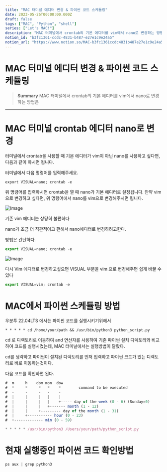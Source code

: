 ```yaml
---
title: "MAC 터미널 에디터 변경 & 파이썬 코드 스케듈링"
date: 2023-05-26T00:00:00.000Z
draft: false
tags: ["MAC", "Python", "shell"]
series: ["Let's MAC!"]
description: "MAC 터미널에서 crontab의 기본 에디터를 vim에서 nano로 변경하는 방법은 "
notion_id: "b3fc1361-ccdc-4831-b487-e27e1c9e24a5"
notion_url: "https://www.notion.so/MAC-b3fc1361ccdc4831b487e27e1c9e24a5"
---
```


# MAC 터미널 에디터 변경 & 파이썬 코드 스케듈링

> **Summary**
> MAC 터미널에서 crontab의 기본 에디터를 vim에서 nano로 변경하는 방법은 

---



# MAC 터미널 crontab 에디터 nano로 변경

터미널에서 crontab을 사용할 때 기본 에디터가 vim이 아닌 nano를 사용하고 싶다면, 다음과 같이 하시면 됩니다.

터미널에서 다음 명령어를 입력해주세요.


```shell
export VISUAL=nano; crontab -e
```


위 명령어를 입력하시면 crontab을 열 때 nano가 기본 에디터로 설정됩니다. 만약 vim으로 변경하고 싶다면, 위 명령어에서 nano를 vim으로 변경해주시면 됩니다.


![Image](https://prod-files-secure.s3.us-west-2.amazonaws.com/09ccd4d5-876c-4bba-bbdf-cc77a0a11257/d9a153ae-e19f-42f3-b288-1d7c67c7f3c6/Untitled.png?X-Amz-Algorithm=AWS4-HMAC-SHA256&X-Amz-Content-Sha256=UNSIGNED-PAYLOAD&X-Amz-Credential=ASIAZI2LB466TUGMPSDJ%2F20250724%2Fus-west-2%2Fs3%2Faws4_request&X-Amz-Date=20250724T081121Z&X-Amz-Expires=3600&X-Amz-Security-Token=IQoJb3JpZ2luX2VjEAAaCXVzLXdlc3QtMiJHMEUCIQCi8Ot4m9Q6LpWFegxW%2FusE36mdjwxmrM8vvN5q9oREjQIgHjbLAz2DilsrNnjj7gp434AqvoweOFEXWy0FslvO17Qq%2FwMIKRAAGgw2Mzc0MjMxODM4MDUiDKgNEb8Q7Thf2JlfpSrcA7LK0O%2B27XEYOO4EeGWXd9Vj%2BMvEqxAuNs28%2F9me1y3BIuBbZKazOZzywpBTHu%2FrmVns4cZ2a7dIAsLDmj%2FTtp0isuCa4KWu1MDaZafE4gULzzL3vCXqEj%2Fic2oj%2BgPZcUcxNIefwvzzUpvb5I6Lg9LOgM6zFvKPDs2Hc%2BhVgjzxT%2BzfCScJASLmLyWoFwFhuYnhDg7Eg0MCXmFlz4eOyx5AaTyipm4%2BJNzO4V25m5VUKKCkkOSLrKB%2FC3XamJIStWGtdp9YE1ZRPefJr9zeH8DpVEWsbnFrkdxtqvqrbvqZD%2FlJ6HvSQmwREx2B7pB1f6tyFqvion8CJQTFEavLSyjn9RBZ%2B787uwoBHoAH4gM4sRKh7DFvfIT06Uph41RrjqgPizb3hdUHKx%2FFp09BlULsfOfHSZFXGqYS4S0t3xO%2Fjprhb8MEzU7%2FQjCPWDkLEEymIr3YMouaWNmx5I%2FcvhIkUHcED1Iz9ic3ymPz4do9COB76ALfjwQlvM89innYnr%2FjzZBoTeFSgGqiGqsyD%2BBow9xVmtJFOwpyLoCw%2BiYAbgPSenSZ5GyxxGp3Ql0%2BuklFxDgRlkFcztRKuS6u71YRglTIDWase4tJJk%2BbOCCHhvzjgEf%2FRl5IILBDMJvPh8QGOqUBEShfOTqr2eiCUhNdczKX%2BGENSsUlmxfdAwG22rJTio5Q8NCj4zCYarBeF6GfyeIawHxuLWSQ%2FaElEoQTBUYLOk2KoDsQPkGLzxOeWY2UBTA6nt669CQEjSaMI7EE5ntn%2BcZrcrDdxJ5R9DmbUNKJGXq2cPRIK1w3wKeeJssiBBNRORRcmJGjGCST5L0NW3gZ2Qqxv6oaaPKimhDCTHENldfQcaOS&X-Amz-Signature=5fba24d4f7faf71b90e639415a7bdfa0639b2e1b111f76c2319a1adca578659e&X-Amz-SignedHeaders=host&x-amz-checksum-mode=ENABLED&x-id=GetObject)

기존 vim 에디터는 상당히 불편하다

nano가 조금 더 직관적이고 편해서 nano에디터로 변경하려고한다.

방법은 간단하다.


```javascript
export VISUAL=nano; crontab -e
```


![Image](https://prod-files-secure.s3.us-west-2.amazonaws.com/09ccd4d5-876c-4bba-bbdf-cc77a0a11257/6e822280-15d7-44d5-91c9-5f9ce6231efe/Untitled.png?X-Amz-Algorithm=AWS4-HMAC-SHA256&X-Amz-Content-Sha256=UNSIGNED-PAYLOAD&X-Amz-Credential=ASIAZI2LB466TUGMPSDJ%2F20250724%2Fus-west-2%2Fs3%2Faws4_request&X-Amz-Date=20250724T081121Z&X-Amz-Expires=3600&X-Amz-Security-Token=IQoJb3JpZ2luX2VjEAAaCXVzLXdlc3QtMiJHMEUCIQCi8Ot4m9Q6LpWFegxW%2FusE36mdjwxmrM8vvN5q9oREjQIgHjbLAz2DilsrNnjj7gp434AqvoweOFEXWy0FslvO17Qq%2FwMIKRAAGgw2Mzc0MjMxODM4MDUiDKgNEb8Q7Thf2JlfpSrcA7LK0O%2B27XEYOO4EeGWXd9Vj%2BMvEqxAuNs28%2F9me1y3BIuBbZKazOZzywpBTHu%2FrmVns4cZ2a7dIAsLDmj%2FTtp0isuCa4KWu1MDaZafE4gULzzL3vCXqEj%2Fic2oj%2BgPZcUcxNIefwvzzUpvb5I6Lg9LOgM6zFvKPDs2Hc%2BhVgjzxT%2BzfCScJASLmLyWoFwFhuYnhDg7Eg0MCXmFlz4eOyx5AaTyipm4%2BJNzO4V25m5VUKKCkkOSLrKB%2FC3XamJIStWGtdp9YE1ZRPefJr9zeH8DpVEWsbnFrkdxtqvqrbvqZD%2FlJ6HvSQmwREx2B7pB1f6tyFqvion8CJQTFEavLSyjn9RBZ%2B787uwoBHoAH4gM4sRKh7DFvfIT06Uph41RrjqgPizb3hdUHKx%2FFp09BlULsfOfHSZFXGqYS4S0t3xO%2Fjprhb8MEzU7%2FQjCPWDkLEEymIr3YMouaWNmx5I%2FcvhIkUHcED1Iz9ic3ymPz4do9COB76ALfjwQlvM89innYnr%2FjzZBoTeFSgGqiGqsyD%2BBow9xVmtJFOwpyLoCw%2BiYAbgPSenSZ5GyxxGp3Ql0%2BuklFxDgRlkFcztRKuS6u71YRglTIDWase4tJJk%2BbOCCHhvzjgEf%2FRl5IILBDMJvPh8QGOqUBEShfOTqr2eiCUhNdczKX%2BGENSsUlmxfdAwG22rJTio5Q8NCj4zCYarBeF6GfyeIawHxuLWSQ%2FaElEoQTBUYLOk2KoDsQPkGLzxOeWY2UBTA6nt669CQEjSaMI7EE5ntn%2BcZrcrDdxJ5R9DmbUNKJGXq2cPRIK1w3wKeeJssiBBNRORRcmJGjGCST5L0NW3gZ2Qqxv6oaaPKimhDCTHENldfQcaOS&X-Amz-Signature=47f02a174e25a3a37f8b23c895bc515cb5baa02b8c7602ccea7d78f970d90e59&X-Amz-SignedHeaders=host&x-amz-checksum-mode=ENABLED&x-id=GetObject)


다시 Vim 에디터로 변경하고싶으면 VISUAL 부분을 vim 으로 변경해주면 쉽게 바꿀 수 있다


```javascript
export VISUAL=vim; crontab -e
```


# MAC에서 파이썬 스케듈링 방법

우분투 22.04LTS 에서는 파이썬 코드를 실행시키기위해서

`* * * * * cd /home/your/path && /usr/bin/python3 python_script.py`

cd 로 디렉토리로 이동하여 and 연산자를 사용하여 기존 파이썬 설치 디렉토리와 비교하여 코드를 실행시켰는데, MAC 터미널에서는 실행방법이 달랐다.


cd를 생략하고 파이썬이 설치된 디렉토리를 먼저 입력하고 파이썬 코드가 있는 디렉토리로 바로 이동하는것이다.

다음 코드를 확인하면 된다.

```javascript
#  m     h    dom mon  dow
#  *     *     *   *    *        command to be executed
#  -     -     -   -    -
#  |     |     |   |    |
#  |     |     |   |    +----- day of the week (0 - 6) (Sunday=0)
#  |     |     |   +------- month (1 - 12)
#  |     |     +--------- day of the month (1 - 31)
#  |     +----------- hour (0 - 23)
#  +------------- min (0 - 59)

* * * * * /usr/bin/python3 /Users/your/path/python_script.py
```


# 현재 실행중인 파이썬 코드 확인방법

```python
ps aux | grep python3
```

